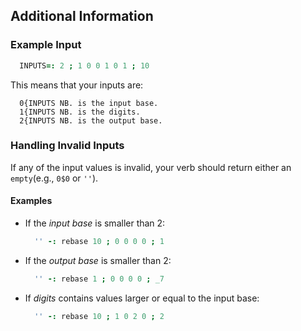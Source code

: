 ## Additional Information

### Example Input

```j
  INPUTS=: 2 ; 1 0 0 1 0 1 ; 10
```

This means that your inputs are:
```
  0{INPUTS NB. is the input base.
  1{INPUTS NB. is the digits.
  2{INPUTS NB. is the output base.
```
### Handling Invalid Inputs

If any of the input values is invalid, your verb should return either an `empty`(e.g., `0$0` or `''`).

#### Examples

- If the _input base_ is smaller than 2:
    ```j
      '' -: rebase 10 ; 0 0 0 0 ; 1
    ```

- If the _output base_ is smaller than 2:
    ```j
      '' -: rebase 1 ; 0 0 0 0 ; _7
    ```

- If _digits_ contains values larger or equal to the input base:
    ```j
      '' -: rebase 10 ; 1 0 2 0 ; 2
    ```

